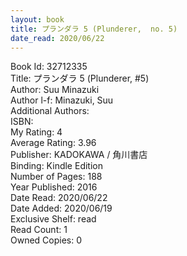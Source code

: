 ```yaml
---
layout: book
title: プランダラ 5 (Plunderer,  no. 5)
date_read: 2020/06/22
---
```


Book Id: 32712335<br />
Title: プランダラ 5 (Plunderer, #5)<br />
Author: Suu Minazuki<br />
Author l-f: Minazuki, Suu<br />
Additional Authors: <br />
ISBN: <br />
My Rating: 4<br />
Average Rating: 3.96<br />
Publisher: KADOKAWA / 角川書店<br />
Binding: Kindle Edition<br />
Number of Pages: 188<br />
Year Published: 2016<br />
Date Read: 2020/06/22<br />
Date Added: 2020/06/19<br />
Exclusive Shelf: read<br />
Read Count: 1<br />
Owned Copies: 0<br />

